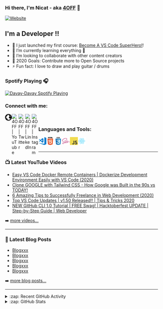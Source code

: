 ### Hi there, I'm Nicat - aka [4OFF][website] 👋

[![Website](https://img.shields.io/website?label=4OFF.org&style=for-the-badge&url=https%3A%2F%2Fcodestackr.com)](https://4off.org)

## I'm a Developer !!

- 🔭 I just launched my first course: [Become A VS Code SuperHero!][course]!
- 🌱 I’m currently learning everything 🤣
- 👯 I’m looking to collaborate with other content creators
- 🥅 2020 Goals: Contribute more to Open Source projects
- ⚡ Fun fact: I love to draw and play guitar / drums

### Spotify Playing 🎧

[<img src="https://i.imgyukle.com/2020/10/27/Ij4cHf.gif" alt="Davay-Davay Spotify Playing" width="350" />](https://open.spotify.com/track/3t09TaslVMZopRbxEqN7pS?si=j7kWzTjDQjm61sMifmLy4w)


### Connect with me:

[<img align="left" alt="4off.org" width="22px" src="https://raw.githubusercontent.com/iconic/open-iconic/master/svg/globe.svg" />][website]
[<img align="left" alt="4OFF | YouTube" width="22px" src="https://cdn.jsdelivr.net/npm/simple-icons@v3/icons/youtube.svg" />][youtube]
[<img align="left" alt="4OFF | Twitter" width="22px" src="https://cdn.jsdelivr.net/npm/simple-icons@v3/icons/twitter.svg" />][twitter]
[<img align="left" alt="4OFF | LinkedIn" width="22px" src="https://cdn.jsdelivr.net/npm/simple-icons@v3/icons/linkedin.svg" />][linkedin]
[<img align="left" alt="4OFF | Instagram" width="22px" src="https://cdn.jsdelivr.net/npm/simple-icons@v3/icons/instagram.svg" />][instagram]

<br />

### Languages and Tools:

<img align="left" alt="Visual Studio Code" width="26px" src="https://raw.githubusercontent.com/github/explore/80688e429a7d4ef2fca1e82350fe8e3517d3494d/topics/visual-studio-code/visual-studio-code.png" />
<img align="left" alt="HTML5" width="26px" src="https://raw.githubusercontent.com/github/explore/80688e429a7d4ef2fca1e82350fe8e3517d3494d/topics/html/html.png" />
<img align="left" alt="CSS3" width="26px" src="https://raw.githubusercontent.com/github/explore/80688e429a7d4ef2fca1e82350fe8e3517d3494d/topics/css/css.png" />
<img align="left" alt="Sass" width="26px" src="https://raw.githubusercontent.com/github/explore/80688e429a7d4ef2fca1e82350fe8e3517d3494d/topics/sass/sass.png" />
<img align="left" alt="JavaScript" width="26px" src="https://raw.githubusercontent.com/github/explore/80688e429a7d4ef2fca1e82350fe8e3517d3494d/topics/javascript/javascript.png" />
<img align="left" alt="React" width="26px" src="https://raw.githubusercontent.com/github/explore/80688e429a7d4ef2fca1e82350fe8e3517d3494d/topics/react/react.png" />

<br />
<br />

---

### 📺 Latest YouTube Videos

<!-- YOUTUBE:START -->
- [Easy VS Code Docker Remote Containers | Dockerize Development Environment Easily with VS Code (2020)](https://www.youtube.com/watch?v=KFyRLxiRKAc)
- [Clone GOOGLE with Tailwind CSS - How Google was Built in the 90s vs TODAY!](https://www.youtube.com/watch?v=8ETmAEf793g)
- [6 Amazing Tips to Successfully Freelance in Web Development (2020)](https://www.youtube.com/watch?v=e9UvzZJflqU)
- [Top VS Code Updates | v1.50 Released!! | Tips & Tricks 2020](https://www.youtube.com/watch?v=WYIelDSS738)
- [NEW GitHub CLI 1.0 Tutorial | FREE Swag! | Hacktoberfest UPDATE | Step-by-Step Guide | Web Developer](https://www.youtube.com/watch?v=Uzcr9YrdODU)
<!-- YOUTUBE:END -->

➡️ [more videos...](https://youtube.com/codestackr)

---

### 📕 Latest Blog Posts

<!-- BLOG-POST-LIST:START -->
- [Blogxxx](https://4off.org)
- [Blogxxx](https://4off.org)
- [Blogxxx](https://4off.org)
- [Blogxxx](https://4off.org)
- [Blogxxx](https://4off.org)
<!-- BLOG-POST-LIST:END -->

➡️ [more blog posts...](https://4off.org)

---

<details>
  <summary>:zap: Recent GitHub Activity</summary>
  
<!--START_SECTION:activity-->
1. 💪 Opened PR [#259](https://github.com/r1p0) in [florinpop17/app-ideas](https://github.com/r1p0)
2. 🎉 Merged PR [#13](https://github.com/r1p0) in [TheRip/TheRip](https://github.com/r1p0)
3. 💪 Opened PR [#13](https://github.com/r1p0) in [TheRip/TheRip](https://github.com/r1p0)
4. 🎉 Merged PR [#12](https://github.com/r1p0) in [TheRip/TheRip](https://github.com/r1p0)
5. 💪 Opened PR [#12](https://github.com/r1p0) in [TheRip/TheRip](https://github.com/r1p0)
<!--END_SECTION:activity-->

</details>

<details>
  <summary>:zap: GitHub Stats</summary>

  <img align="left" alt="TheRip's GitHub Stats" src="#" />

</details>

[website]: https://4off.org
[course]: http://vsCodeHero.com
[twitter]: https://twitter.com/
[youtube]: https://www.youtube.com/channel/UCNbbgRZXlip3T0KberLAbug
[instagram]: https://instagram.com/nicatiskenderov._
[linkedin]: https://linkedin.com/in/
